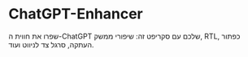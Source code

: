 # ChatGPT-Enhancer
שפרו את חווית ה-ChatGPT שלכם עם סקריפט זה: שיפורי ממשק, RTL, כפתור העתקה, סרגל צד לניווט ועוד.
